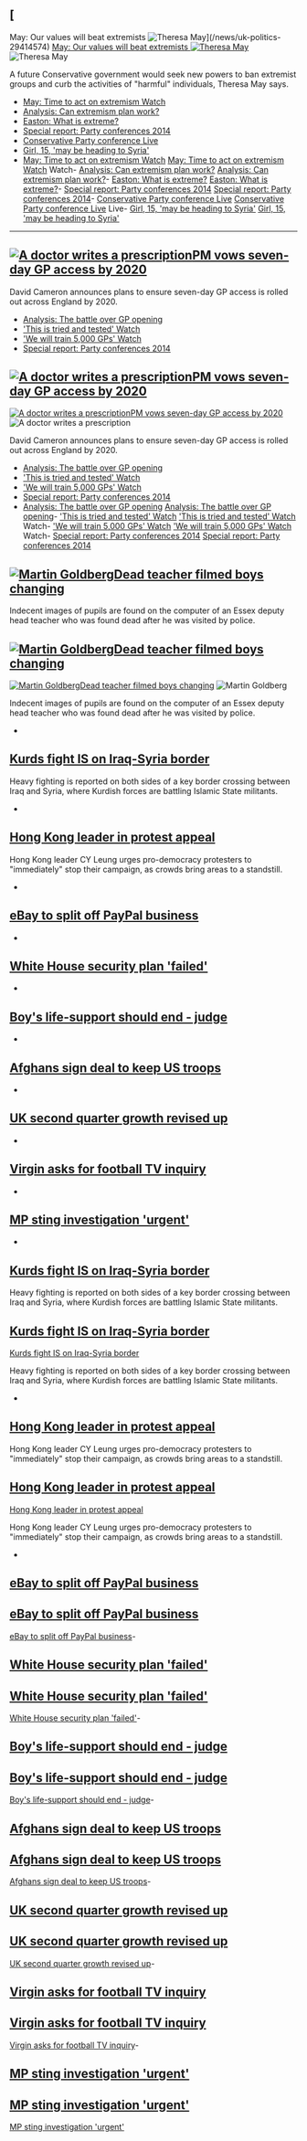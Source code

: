 ## [ May: Our values will beat extremists ![Theresa May](http://news.bbcimg.co.uk/media/images/77914000/jpg/_77914642_77909393.jpg)](/news/uk-politics-29414574)
 [ May: Our values will beat extremists ![Theresa May](http://news.bbcimg.co.uk/media/images/77914000/jpg/_77914642_77909393.jpg)](/news/uk-politics-29414574) ![Theresa May](http://news.bbcimg.co.uk/media/images/77914000/jpg/_77914642_77909393.jpg)

A future Conservative government would seek new powers to ban extremist groups and curb the activities of "harmful" individuals, Theresa May says.

- [May: Time to act on extremism Watch](/news/uk-politics-29424014)
- [Analysis: Can extremism plan work?](/news/uk-politics-29427807)
- [Easton: What is extreme?](/news/uk-29427298)
- [Special report: Party conferences 2014](http://www.bbc.co.uk/news/uk-politics-29308327)
- [Conservative Party conference Live](/news/live/uk-politics-29422941)
- [Girl, 15, 'may be heading to Syria'](/news/uk-england-bristol-29415205)
- [May: Time to act on extremism Watch](/news/uk-politics-29424014)
 [May: Time to act on extremism Watch](/news/uk-politics-29424014) Watch- [Analysis: Can extremism plan work?](/news/uk-politics-29427807)
 [Analysis: Can extremism plan work?](/news/uk-politics-29427807)- [Easton: What is extreme?](/news/uk-29427298)
 [Easton: What is extreme?](/news/uk-29427298)- [Special report: Party conferences 2014](http://www.bbc.co.uk/news/uk-politics-29308327)
 [Special report: Party conferences 2014](http://www.bbc.co.uk/news/uk-politics-29308327)- [Conservative Party conference Live](/news/live/uk-politics-29422941)
 [Conservative Party conference Live](/news/live/uk-politics-29422941) Live- [Girl, 15, 'may be heading to Syria'](/news/uk-england-bristol-29415205)
 [Girl, 15, 'may be heading to Syria'](/news/uk-england-bristol-29415205)
* * *

## [![A doctor writes a prescription](http://news.bbcimg.co.uk/media/images/77902000/jpg/_77902633_70210870.jpg)PM vows seven-day GP access by 2020](/news/uk-politics-29415929)

David Cameron announces plans to ensure seven-day GP access is rolled out across England by 2020.

- [Analysis: The battle over GP opening](/news/health-29424713)
- ['This is tried and tested' Watch](/news/uk-politics-29421783)
- ['We will train 5,000 GPs' Watch](/news/health-29421954)
- [Special report: Party conferences 2014](http://www.bbc.co.uk/news/uk-politics-29308327)

## [![A doctor writes a prescription](http://news.bbcimg.co.uk/media/images/77902000/jpg/_77902633_70210870.jpg)PM vows seven-day GP access by 2020](/news/uk-politics-29415929)
 [![A doctor writes a prescription](http://news.bbcimg.co.uk/media/images/77902000/jpg/_77902633_70210870.jpg)PM vows seven-day GP access by 2020](/news/uk-politics-29415929) ![A doctor writes a prescription](http://news.bbcimg.co.uk/media/images/77902000/jpg/_77902633_70210870.jpg)

David Cameron announces plans to ensure seven-day GP access is rolled out across England by 2020.

- [Analysis: The battle over GP opening](/news/health-29424713)
- ['This is tried and tested' Watch](/news/uk-politics-29421783)
- ['We will train 5,000 GPs' Watch](/news/health-29421954)
- [Special report: Party conferences 2014](http://www.bbc.co.uk/news/uk-politics-29308327)
- [Analysis: The battle over GP opening](/news/health-29424713)
 [Analysis: The battle over GP opening](/news/health-29424713)- ['This is tried and tested' Watch](/news/uk-politics-29421783)
 ['This is tried and tested' Watch](/news/uk-politics-29421783) Watch- ['We will train 5,000 GPs' Watch](/news/health-29421954)
 ['We will train 5,000 GPs' Watch](/news/health-29421954) Watch- [Special report: Party conferences 2014](http://www.bbc.co.uk/news/uk-politics-29308327)
 [Special report: Party conferences 2014](http://www.bbc.co.uk/news/uk-politics-29308327)

## [![Martin Goldberg](http://news.bbcimg.co.uk/media/images/77913000/jpg/_77913521_327-1.jpg)Dead teacher filmed boys changing](/news/uk-england-29426512)

Indecent images of pupils are found on the computer of an Essex deputy head teacher who was found dead after he was visited by police.

## [![Martin Goldberg](http://news.bbcimg.co.uk/media/images/77913000/jpg/_77913521_327-1.jpg)Dead teacher filmed boys changing](/news/uk-england-29426512)
 [![Martin Goldberg](http://news.bbcimg.co.uk/media/images/77913000/jpg/_77913521_327-1.jpg)Dead teacher filmed boys changing](/news/uk-england-29426512) ![Martin Goldberg](http://news.bbcimg.co.uk/media/images/77913000/jpg/_77913521_327-1.jpg)

Indecent images of pupils are found on the computer of an Essex deputy head teacher who was found dead after he was visited by police.

- 
## [Kurds fight IS on Iraq-Syria border](/news/world-middle-east-29429971)

Heavy fighting is reported on both sides of a key border crossing between Iraq and Syria, where Kurdish forces are battling Islamic State militants.

- 
## [Hong Kong leader in protest appeal](/news/world-asia-china-29420802)

Hong Kong leader CY Leung urges pro-democracy protesters to "immediately" stop their campaign, as crowds bring areas to a standstill.

- 
## [eBay to split off PayPal business](/news/business-29423251)

- 
## [White House security plan 'failed'](/news/world-us-canada-29431686)

- 
## [Boy's life-support should end - judge](/news/uk-29428121)

- 
## [Afghans sign deal to keep US troops](/news/world-asia-29415170)

- 
## [UK second quarter growth revised up](/news/business-29422267)

- 
## [Virgin asks for football TV inquiry](/news/business-29426570)

- 
## [MP sting investigation 'urgent'](/news/uk-politics-29421517)

- 
## [Kurds fight IS on Iraq-Syria border](/news/world-middle-east-29429971)

Heavy fighting is reported on both sides of a key border crossing between Iraq and Syria, where Kurdish forces are battling Islamic State militants.

## [Kurds fight IS on Iraq-Syria border](/news/world-middle-east-29429971)
 [Kurds fight IS on Iraq-Syria border](/news/world-middle-east-29429971)

Heavy fighting is reported on both sides of a key border crossing between Iraq and Syria, where Kurdish forces are battling Islamic State militants.

- 
## [Hong Kong leader in protest appeal](/news/world-asia-china-29420802)

Hong Kong leader CY Leung urges pro-democracy protesters to "immediately" stop their campaign, as crowds bring areas to a standstill.

## [Hong Kong leader in protest appeal](/news/world-asia-china-29420802)
 [Hong Kong leader in protest appeal](/news/world-asia-china-29420802)

Hong Kong leader CY Leung urges pro-democracy protesters to "immediately" stop their campaign, as crowds bring areas to a standstill.

- 
## [eBay to split off PayPal business](/news/business-29423251)

## [eBay to split off PayPal business](/news/business-29423251)
 [eBay to split off PayPal business](/news/business-29423251)- 
## [White House security plan 'failed'](/news/world-us-canada-29431686)

## [White House security plan 'failed'](/news/world-us-canada-29431686)
 [White House security plan 'failed'](/news/world-us-canada-29431686)- 
## [Boy's life-support should end - judge](/news/uk-29428121)

## [Boy's life-support should end - judge](/news/uk-29428121)
 [Boy's life-support should end - judge](/news/uk-29428121)- 
## [Afghans sign deal to keep US troops](/news/world-asia-29415170)

## [Afghans sign deal to keep US troops](/news/world-asia-29415170)
 [Afghans sign deal to keep US troops](/news/world-asia-29415170)- 
## [UK second quarter growth revised up](/news/business-29422267)

## [UK second quarter growth revised up](/news/business-29422267)
 [UK second quarter growth revised up](/news/business-29422267)- 
## [Virgin asks for football TV inquiry](/news/business-29426570)

## [Virgin asks for football TV inquiry](/news/business-29426570)
 [Virgin asks for football TV inquiry](/news/business-29426570)- 
## [MP sting investigation 'urgent'](/news/uk-politics-29421517)

## [MP sting investigation 'urgent'](/news/uk-politics-29421517)
 [MP sting investigation 'urgent'](/news/uk-politics-29421517)